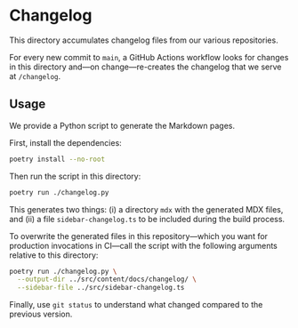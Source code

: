 # Changelog

This directory accumulates changelog files from our various repositories.

For every new commit to `main`, a GitHub Actions workflow looks for changes in
this directory and—on change—re-creates the changelog that we serve at
`/changelog`.

## Usage

We provide a Python script to generate the Markdown pages.

First, install the dependencies:

```sh
poetry install --no-root
```

Then run the script in this directory:

```sh
poetry run ./changelog.py
```

This generates two things: (i) a directory `mdx` with the generated MDX files,
and (ii) a file `sidebar-changelog.ts` to be included during the build process.

To overwrite the generated files in this repository—which you want for
production invocations in CI—call the script with the following arguments
relative to this directory:

```sh
poetry run ./changelog.py \
  --output-dir ../src/content/docs/changelog/ \
  --sidebar-file ../src/sidebar-changelog.ts
```

Finally, use `git status` to understand what changed compared to the previous
version.
